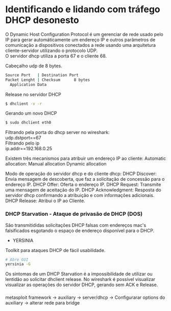 # Identificando e lidando com tráfego DHCP desonesto

<p>
O Dynamic Host Configuration Protocol é um gerenciar de rede usado pelo IP para gerar automáticamente um endereço IP e outros parâmetros de comunicação a dispositivos conectados a rede usando uma arquitetura cliente-servidor utilizando o protocolo UDP.<br />
O servidor dhcp utiliza a porta 67 e o cliente 68.
</p>

Cabeçalho udp de 8 bytes.
```bash
Source Port   | Destination Port
Packet Lenght | Checksum	  8 bytes
  Application Data
```

Release no servidor DHCP
```bash
$ dhclient -v -r
```

Gerando um novo DHCP
```bash
$ sudo dhclient eth0
```
<p>
Filtrando pela porta do dhcp server no wireshark:<br />
udp.dstport==67<br />
Filtrando pelo ip<br />
ip.addr==192.168.0.25
</p>

Existem três mecanismos para atribuir um endereço IP ao cliente:
Automatic allocation:
Manual allocation
Dynamic allocation

Modo de operação do servidor dhcp e do cliente dhcp:
DHCP Discover: Envia mensagem de descoberta, que faz a solicitação de concessão para o endereço IP.
DHCP Offer: Oferta o endereço IP.
DHCP Request: Transmite uma mensagem de aceitação do IP.
DHCP Acknowledgment: Resposta do servidor dhcp confirmando a atribuição e com informações adicionais.
DHCP Release: Atribui o IP ao Cliente.


### DHCP Starvation - Ataque de privasão de DHCP (DOS)

São transmitididas solicitações DHCP falsas com endereços mac's falsificados esgotando o espaço de endereço disponível para o DHCP.

- YERSINIA

Toolkit para ataques DHCP de fácil usabilidade.
```bash
# Abre GUI
yersinia -G
```

Os sintomas de um DHCP Starvation é a impossibilidade de utilizar ou lentidão ao solicitar dhclient release.
No wireshark é possível visualizar visualizar as operações do servidor DHCP, gerando sem ACK e Release.

###  
metasploit framework -> auxiliary -> server/dhcp -> Configurarar options do auxiliary -> alterar rede para bridge
